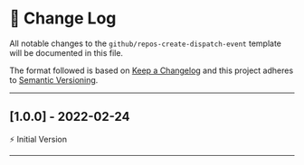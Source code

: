 # 📣 Change Log
All notable changes to the `github/repos-create-dispatch-event` template will be documented in this file.

The format followed is based on [Keep a Changelog](http://keepachangelog.com/) and this project adheres to [Semantic Versioning](http://semver.org/).

---
 
## [1.0.0] - 2022-02-24
 
⚡️ Initial Version
 
---
